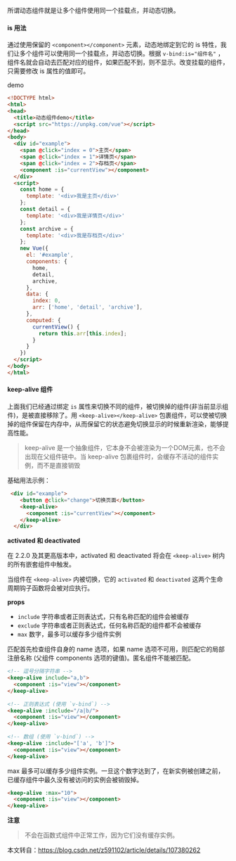 所谓动态组件就是让多个组件使用同一个挂载点，并动态切换。

#### is 用法

通过使用保留的 `<component></component>` 元素，动态地绑定到它的 is 特性，我们让多个组件可以使用同一个挂载点，并动态切换。根据 `v-bind:is="组件名"` ，组件名就会自动去匹配对应的组件，如果匹配不到，则不显示。改变挂载的组件，只需要修改 is 属性的值即可。

demo 

```html
<!DOCTYPE html>
<html>
<head>
  <title>动态组件demo</title>
  <script src="https://unpkg.com/vue"></script>
</head>
<body>
  <div id="example">
    <span @click="index = 0">主页</span>
    <span @click="index = 1">详情页</span>
    <span @click="index = 2">存档页</span>
    <component :is="currentView"></component>
  </div>
  <script>
    const home = {
      template: '<div>我是主页</div>'
    };
    const detail = {
      template: '<div>我是详情页</div>'
    };
    const archive = {
      template: '<div>我是存档页</div>'
    };
    new Vue({
      el: '#example',
      components: {
        home,
        detail,
        archive,
      },
      data: {
        index: 0,
        arr: ['home', 'detail', 'archive'],
      },
      computed: {
        currentView() {
          return this.arr[this.index];
        }
      }
    })
  </script>
</body>
</html>
```

#### keep-alive 组件

上面我们已经通过绑定 `is` 属性来切换不同的组件，被切换掉的组件(非当前显示组件)，是被直接移除了。用 `<keep-alive></keep-alive>` 包裹组件，可以使被切换掉的组件保留在内存中，从而保留它的状态避免切换显示的时候重新渲染，能够提高性能。 

> keep-alive 是一个抽象组件，它本身不会被渲染为一个DOM元素，也不会出现在父组件链中。当 keep-alive 包裹组件时，会缓存不活动的组件实例，而不是直接销毁

基础用法示例：

```html
 <div id="example">
    <button @click="change">切换页面</button>
    <keep-alive>
      <component :is="currentView"></component>
    </keep-alive>
  </div>
```

**activated 和 deactivated**

在 2.2.0 及其更高版本中，activated 和 deactivated 将会在 `<keep-alive>` 树内的所有嵌套组件中触发。

当组件在 `<keep-alive>` 内被切换，它的 `activated` 和 `deactivated` 这两个生命周期钩子函数将会被对应执行。

**props**

* `include` 字符串或者正则表达式，只有名称匹配的组件会被缓存
* `exclude` 字符串或者正则表达式，任何名称匹配的组件都不会被缓存
* `max` 数字，最多可以缓存多少组件实例

匹配首先检查组件自身的 name 选项，如果 name 选项不可用，则匹配它的局部注册名称 (父组件 components 选项的键值)。匿名组件不能被匹配。

```html
<!-- 逗号分隔字符串 -->
<keep-alive include="a,b">
  <component :is="view"></component>
</keep-alive>
 
<!-- 正则表达式 (使用 `v-bind`) -->
<keep-alive :include="/a|b/">
  <component :is="view"></component>
</keep-alive>
 
<!-- 数组 (使用 `v-bind`) -->
<keep-alive :include="['a', 'b']">
  <component :is="view"></component>
</keep-alive>
```

max 最多可以缓存多少组件实例。一旦这个数字达到了，在新实例被创建之前，已缓存组件中最久没有被访问的实例会被销毁掉。

```html
<keep-alive :max="10">
  <component :is="view"></component>
</keep-alive>
```

**注意**

> <keep-alive> 不会在函数式组件中正常工作，因为它们没有缓存实例。



本文转自：<https://blog.csdn.net/z591102/article/details/107380262>